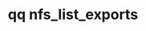 ---
category: nfs
command: nfs_list_exports
keywords: qq, qq_cli, nfs_list_exports
optional_options:
- alternate: []
  help: Print raw response JSON.
  name: --json
  required: false
permalink: /qq-cli-command-guide/nfs/nfs_list_exports.html
positional_options: []
sidebar: qq_cli_command_reference_sidebar
summary: This section explains how to use the <code>qq nfs_list_exports</code> command.
synopsis: List all NFS exports
title: qq nfs_list_exports
usage: qq nfs_list_exports [-h] [--json]

---